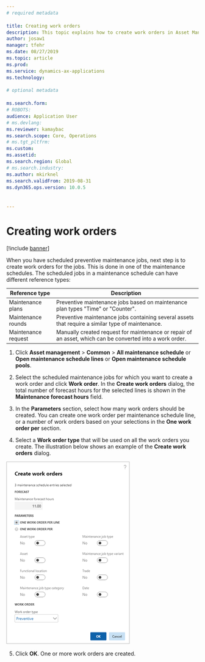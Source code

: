 ```yaml
---
# required metadata

title: Creating work orders
description: This topic explains how to create work orders in Asset Management.
author: josaw1
manager: tfehr
ms.date: 08/27/2019
ms.topic: article
ms.prod: 
ms.service: dynamics-ax-applications
ms.technology: 

# optional metadata

ms.search.form: 
# ROBOTS: 
audience: Application User
# ms.devlang: 
ms.reviewer: kamaybac
ms.search.scope: Core, Operations
# ms.tgt_pltfrm: 
ms.custom: 
ms.assetid: 
ms.search.region: Global
# ms.search.industry: 
ms.author: mkirknel
ms.search.validFrom: 2019-08-31
ms.dyn365.ops.version: 10.0.5


---
```


# Creating work orders

[!include [banner](../../includes/banner.md)]

 

When you have scheduled preventive maintenance jobs, next step is to create work orders for the jobs. This is done in one of the maintenance schedules. The scheduled jobs in a maintenance schedule can have different reference types:

| Reference type | Description                    |
|-----------------------|------------------------------------------------------------------------------------------------------------|
| Maintenance plans     | Preventive maintenance jobs based on maintenance plan types "Time" or "Counter".                       |
| Maintenance rounds    | Preventive maintenance jobs containing several assets that require a similar type of maintenance.           |
| Maintenance request   | Manually created request for maintenance or repair of an asset, which can be converted into a work order. |


1. Click **Asset management** > **Common** > **All maintenance schedule** or **Open maintenance schedule lines** or **Open maintenance schedule pools**.

2. Select the scheduled maintenance jobs for which you want to create a work order and click **Work order**. In the **Create work orders** dialog, the total number of forecast hours for the selected lines is shown in the **Maintenance forecast hours** field.

3. In the **Parameters** section, select how many work orders should be created. You can create one work order per maintenance schedule line, or a number of work orders based on your selections in the **One work order per** section.

4. Select a **Work order type** that will be used on all the work orders you create. The illustration below shows an example of the **Create work orders** dialog.

![Figure 1](media/18-preventive-maintenance.png)

5. Click **OK**. One or more work orders are created.

